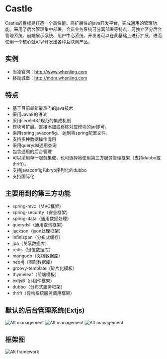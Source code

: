 # Castle
Castle的目标是打造一个高性能、高扩展性的java开发平台，完成通用的管理功能。采用了后台管理集中部署，会员业务系统可分离部署等特点，可独立区分后台管理系统、前端展示系统、用户中心系统。开发者可以在此基础上进行扩展，进而使用一个核心就可以开发出各种互联网产品。 

## 实例
* 当凌官网：http://www.whenling.com
* 移动城堡：http://mdm.whenling.com

## 特点
* 基于目前最新最热门的java技术
* 采用Java8的语法
* 采用servlet3.1规范的集成机制
* 模块可扩展。直接添加或移除对应模块的jar即可。
* 采用spring javaconfig。 达到零spring配置文件。
* 支持多种数据操作混用
* 采用querydsl通用查询
* 包含通用的后台管理
* 可以采用单一服务集成，也可选择地使用第三方服务管理框架（支持dubbo或thrift）。
* 支持javaconfig和kryo序列化的dubbo
* 支持国际化

## 主要用到的第三方功能
* spring-mvc（MVC框架）
* spring-security（安全框架）
* spring-data（通用数据处理）
* querydsl（通用查询框架）
* jackson（json处理框架）
* infinispan（分布式缓存）
* jpa（关系数据库）
* redis（键值数据库）
* mongodb（文档数据库）
* neo4j（图形数据库）
* groovy-template（碎片化模板）
* thymeleaf（前端模板）
* extjs6（js组件框架）
* dubbo（分布式服务框架）
* thrift（异构系统服务调用框架）

## 默认的后台管理系统(Extjs)
![Alt management](http://ken.whenling.com/img/castle/view_login.jpg)
![Alt management](http://ken.whenling.com/img/castle/view_list.jpg)
![Alt management](http://ken.whenling.com/img/castle/view_form.jpg)

## 框架图
![Alt framework](http://ken.whenling.com/img/castle/frame.jpg)